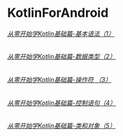 # KotlinForAndroid
###### [从零开始学Kotlin基础篇-基本语法（1）](https://github.com/SiberiaDante/KotlinForAndroid/blob/master/Document/%E4%BB%8E%E9%9B%B6%E5%BC%80%E5%A7%8B%E5%AD%A6Kotlin-%E5%9F%BA%E7%A1%80%E8%AF%AD%E6%B3%95%EF%BC%881%EF%BC%89.md)
###### [从零开始学Kotlin基础篇-数据类型（2）](https://github.com/SiberiaDante/KotlinForAndroid/blob/master/Document/%E4%BB%8E%E9%9B%B6%E5%BC%80%E5%A7%8B%E5%AD%A6Kotlin-%E6%95%B0%E6%8D%AE%E7%B1%BB%E5%9E%8B%EF%BC%882%EF%BC%89.md)
###### [从零开始学Kotlin基础篇-操作符  （3）](https://github.com/SiberiaDante/KotlinForAndroid/blob/master/Document/%E4%BB%8E%E9%9B%B6%E5%BC%80%E5%A7%8B%E5%AD%A6Kotlin-%E6%93%8D%E4%BD%9C%E7%AC%A6%EF%BC%883%EF%BC%89.md)
###### [从零开始学Kotlin基础篇-控制语句（4）](https://github.com/SiberiaDante/KotlinForAndroid/blob/master/Document/%E4%BB%8E%E9%9B%B6%E5%BC%80%E5%A7%8B%E5%AD%A6Kotlin-%E6%8E%A7%E5%88%B6%E8%AF%AD%E5%8F%A5%EF%BC%884%EF%BC%89.md)
###### [从零开始学Kotlin基础篇-类和对象（5）](https://github.com/SiberiaDante/KotlinForAndroid/blob/master/Document/%E4%BB%8E%E9%9B%B6%E5%BC%80%E5%A7%8B%E5%AD%A6Kotlin-%E7%B1%BB%E5%92%8C%E5%AF%B9%E8%B1%A1%EF%BC%885%EF%BC%89.md)